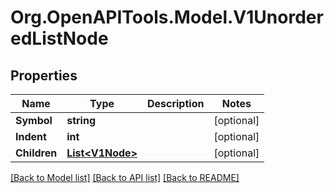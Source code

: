 # Org.OpenAPITools.Model.V1UnorderedListNode

## Properties

Name | Type | Description | Notes
------------ | ------------- | ------------- | -------------
**Symbol** | **string** |  | [optional] 
**Indent** | **int** |  | [optional] 
**Children** | [**List&lt;V1Node&gt;**](V1Node.md) |  | [optional] 

[[Back to Model list]](../README.md#documentation-for-models) [[Back to API list]](../README.md#documentation-for-api-endpoints) [[Back to README]](../README.md)

